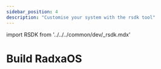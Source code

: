 ```yaml
---
sidebar_position: 4
description: "Customise your system with the rsdk tool"
---
```


import RSDK from '../../../common/dev/\_rsdk.mdx'

# Build RadxaOS

<RSDK />
